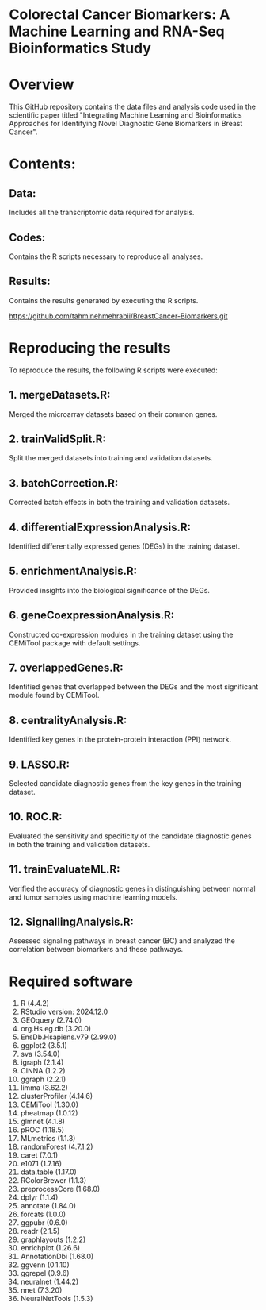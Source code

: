 # Colorectal Cancer Biomarkers: A Machine Learning and RNA-Seq Bioinformatics Study
# Overview
This GitHub repository contains the data files and analysis code used in the scientific paper titled "Integrating Machine Learning and Bioinformatics Approaches for Identifying Novel Diagnostic Gene Biomarkers in Breast Cancer".

# Contents:
## Data: 
Includes all the transcriptomic data required for analysis.
## Codes: 
Contains the R scripts necessary to reproduce all analyses.
## Results: 
Contains the results generated by executing the R scripts.

https://github.com/tahminehmehrabii/BreastCancer-Biomarkers.git

# Reproducing the results

To reproduce the results, the following R scripts were executed:

## 1. mergeDatasets.R:
Merged the microarray datasets based on their common genes.

## 2. trainValidSplit.R: 
Split the merged datasets into training and validation datasets.

## 3. batchCorrection.R: 
Corrected batch effects in both the training and validation datasets.

## 4. differentialExpressionAnalysis.R: 
Identified differentially expressed genes (DEGs) in the training dataset.

## 5. enrichmentAnalysis.R: 
Provided insights into the biological significance of the DEGs.

## 6. geneCoexpressionAnalysis.R: 
Constructed co-expression modules in the training dataset using the CEMiTool package with default settings.

## 7. overlappedGenes.R: 
Identified genes that overlapped between the DEGs and the most significant module found by CEMiTool.

## 8. centralityAnalysis.R: 
Identified key genes in the protein-protein interaction (PPI) network.

## 9. LASSO.R: 
Selected candidate diagnostic genes from the key genes in the training dataset.

## 10. ROC.R: 
Evaluated the sensitivity and specificity of the candidate diagnostic genes in both the training and validation datasets.

## 11. trainEvaluateML.R: 
Verified the accuracy of diagnostic genes in distinguishing between normal and tumor samples using machine learning models.

## 12. SignallingAnalysis.R: 
Assessed signaling pathways in breast cancer (BC) and analyzed the correlation between biomarkers and these pathways.

# Required software

1. R (4.4.2)
2. RStudio version: 2024.12.0
3. GEOquery (2.74.0)
4. org.Hs.eg.db (3.20.0)
5. EnsDb.Hsapiens.v79 (2.99.0)
6. ggplot2 (3.5.1)
7. sva (3.54.0)
8. igraph (2.1.4)
9. CINNA (1.2.2)
10. ggraph (2.2.1)
11. limma (3.62.2)
12. clusterProfiler (4.14.6)
13. CEMiTool (1.30.0)
14. pheatmap (1.0.12)
15. glmnet (4.1.8)
16. pROC (1.18.5)
17. MLmetrics (1.1.3)
18. randomForest (4.7.1.2)
19. caret (7.0.1)
20. e1071 (1.7.16)
21. data.table (1.17.0)
22. RColorBrewer (1.1.3)
23. preprocessCore (1.68.0)
24. dplyr (1.1.4)
25. annotate (1.84.0)
26. forcats (1.0.0)
27. ggpubr (0.6.0)
28. readr (2.1.5)
29. graphlayouts (1.2.2)
30. enrichplot (1.26.6)
31. AnnotationDbi (1.68.0)
32. ggvenn (0.1.10)
33. ggrepel (0.9.6)
34. neuralnet (1.44.2)
35. nnet (7.3.20)
36. NeuralNetTools (1.5.3)



















